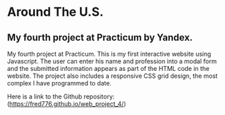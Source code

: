 # Around The U.S.
## My fourth project at Practicum by Yandex.

My fourth project at Practicum. This is my first interactive website using Javascript. The user can enter his name and profession into a modal form and the submitted information appears as part of the HTML code in the website. The project also includes a responsive CSS grid design, the most complex I have programmed to date.

Here is a link to the Github repository: (https://fred776.github.io/web_project_4/)


